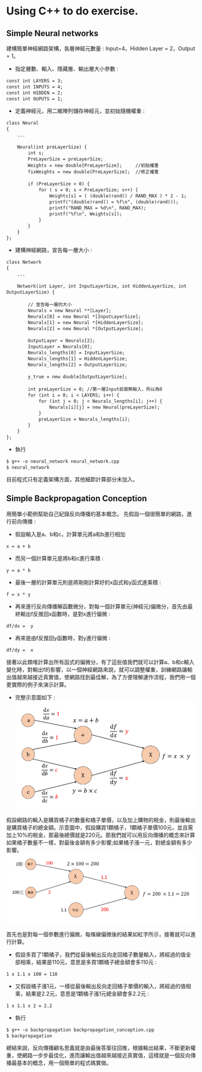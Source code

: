# Using C++ to do exercise.
## Simple Neural networks
建構簡單神經網路架構，各層神經元數量 : Input=4，Hidden Layer = 2，Output = 1。
* 指定層數、輸入、隱藏層、輸出層大小參數 :
```
const int LAYERS = 3;
const int INPUTS = 4;
const int HIDDEN = 2;
const int OUPUTS = 1;
```
* 定義神經元，用二維陣列儲存神經元，並初始隨機權重 :
```
class Neural
{
    ...

    Neural(int preLayerSize) {
        int s;
        PreLayerSize = preLayerSize;
        Weights = new double[PreLayerSize];     //初始權重
        fixWeights = new double[PreLayerSize];  //修正權重

        if (PreLayerSize > 0) {
            for ( s = 0; s < PreLayerSize; s++) {
                Weights[s] = ( (double)rand() / RAND_MAX ) * 2 - 1;
                printf("(double)rand() = %f\n", (double)rand());
                printf("RAND_MAX = %d\n", RAND_MAX);
                printf("%f\n", Weights[s]);
            }
        }
    }
};
```
* 建構神經網路，宣告每一層大小 :
```
class Network
{
    ...

    Network(int Layer, int InputLayerSize, int HiddenLayerSize, int OutputLayerSize) {

        // 宣告每一層的大小
        Neurals = new Neural **[Layer];
        Neurals[0] = new Neural *[InputLayerSize];
        Neurals[1] = new Neural *[HiddenLayerSize];
        Neurals[2] = new Neural *[OutputLayerSize];

        OutputLayer = Neurals[2];
        InputLayer = Neurals[0];
        Neurals_lengths[0] = InputLayerSize;
        Neurals_lengths[1] = HiddenLayerSize;
        Neurals_lengths[2] = OutputLayerSize;

        y_true = new double[OutputLayerSize];

        int preLayerSize = 0; //第一層Input前面無輸入，所以為0
        for (int i = 0; i < LAYERS; i++) {
            for (int j = 0; j < Neurals_lengths[i]; j++) {
                Neurals[i][j] = new Neural(preLayerSize);
            }
            preLayerSize = Neurals_lengths[i];
        }
    }
};
```
* 執行
```
$ g++ -o neural_network neural_network.cpp
$ neural_network
```
目前程式只有定義架構方面，其他細節計算部分未加入。

## Simple Backpropagation Conception
用簡單小範例幫助自己紀錄反向傳播的基本概念。
先假設一個很簡單的網路，進行前向傳播 :
* 假設輸入是a、b和c，計算單元將a和b進行相加
```
x = a + b
```
* 而另一個計算單元是將b和c進行乘積 :
```
y = a * b
```
* 最後一層的計算單元則是將剛剛計算好的x函式和y函式進乘積 :
```
f = x * y
```
* 再來進行反向傳播解函數微分，對每一個計算單元(神經元)偏微分，首先由最終輸出f反推回x函數時，是對x進行偏微 :
```
df/dx =  y
```
* 再來是由f反推回y函數時，對y進行偏微 :
```
df/dy =  x
```
接著以此類堆計算出所有函式的偏微分，有了這些值我們就可以計算a、b和c輸入變化時，對輸出f的影響，以一個神經網路來說，就可以調整權重，訓練網路讓輸出值越來越接近真實值，使網路找到最佳解，為了方便理解運作流程，我們用一個更實際的例子來演示計算。
* 完整示意圖如下 :
![image](https://github.com/cylcharles/Pytorch_exercise/blob/master/img/example1.png)

假設網路的輸入是購買橘子的數量和橘子單價，以及加上購物的稅金，則最後輸出是購買橘子的總金額。示意圖中，假設購買1顆橘子，1顆橘子單價100元，並且需加上10%的稅金，那最後總價就是220元。那我們就可以用反向傳播的概念來計算如果橘子數量不一樣，對最後金額有多少影響;如果橘子漲一元，對總金額有多少影響。
![image](https://github.com/cylcharles/Pytorch_exercise/blob/master/img/example2.png)

首先也是對每一個參數進行偏微，每條線偏微後的結果如紅字所示，接著就可以進行計算。
* 假設多買了1顆橘子，我們從最後輸出反向走回橘子數量輸入，將經過的值全部相乘，結果是110元，意思是多買1顆橘子總金額會多110元 :
```
1 x 1.1 x 100 = 110
```
* 又假設橘子漲1元，一樣從最後輸出反向走回橘子單價的輸入，將經過的值相乘，結果是2.2元，意思是1顆橘子漲1元總金額會多2.2元 :
```
1 x 1.1 x 2 = 2.2
```
* 執行
```
$ g++ -o backpropagation backpropagation_conception.cpp
$ backpropagation
```
總結來說，反向傳播顧名思義就是由最後答案往回推，根據輸出結果，不斷更新權重，使網路一步步最佳化，進而讓輸出值越來越接近真實值，這樣就是一個反向傳播最基本的概念，用一個簡單的程式碼實做。
